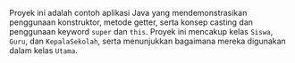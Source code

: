 Proyek ini adalah contoh aplikasi Java yang mendemonstrasikan penggunaan konstruktor, metode getter, serta konsep casting dan penggunaan keyword `super` dan `this`. Proyek ini mencakup kelas `Siswa`, `Guru`, dan `KepalaSekolah`, serta menunjukkan bagaimana mereka digunakan dalam kelas `Utama`.
